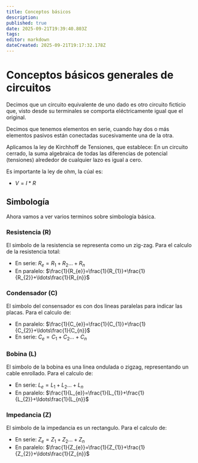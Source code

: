 ```yaml
---
title: Conceptos básicos
description: 
published: true
date: 2025-09-21T19:39:40.803Z
tags: 
editor: markdown
dateCreated: 2025-09-21T19:17:32.178Z
---
```


# Conceptos básicos generales de circuitos
Decimos que un circuito equivalente de uno dado es otro circuito ficticio que, visto desde su terminales se comporta eléctricamente igual que el original.

Decimos que tenemos elementos en serie, cuando hay dos o más elementos pasivos están conectadas sucesivamente una de la otra.

Aplicamos la ley de Kirchhoff de Tensiones, que establece: En un circuito cerrado, la suma algebraica de todas las diferencias de potencial (tensiones) alrededor de cualquier lazo es igual a cero.

Es importante la ley de ohm, la cúal es:
- $V= I * R$

## Simbología
Ahora vamos a ver varios terminos sobre simbología básica.
### Resistencia (R)
El simbolo de la resistencia se representa como un zig-zag.
Para el calculo de la resistencia total:
- En serie: $R_{e}=R_{1}+R_{2}\ldots+R_{n}$
- En paralelo: $\frac{1}{R_{e}}=\frac{1}{R_{1}}+\frac{1}{R_{2}}+\ldots\frac{1}{R_{n}}$
### Condensador (C)
El simbolo del consensador es con dos lineas paralelas para indicar las placas.
Para el calculo de:
- En paralelo: $\frac{1}{C_{e}}=\frac{1}{C_{1}}+\frac{1}{C_{2}}+\ldots\frac{1}{C_{n}}$
- En serie: $C_{e}=C_{1}+C_{2}\ldots+C_{n}$
### Bobina (L)
El simbolo de la bobina es una linea ondulada o zigzag, representando un cable enrollado.
Para el calculo de:
- En serie: $L_{e}=L_{1}+L_{2}\ldots+L_{n}$
- En paralelo: $\frac{1}{L_{e}}=\frac{1}{L_{1}}+\frac{1}{L_{2}}+\ldots\frac{1}{L_{n}}$
### Impedancia (Z)
El simbolo de la impedancia es un rectangulo.
Para el calculo de:
- En serie: $Z_{e}=Z_{1}+Z_{2}\ldots+Z_{n}$
- En paralelo: $\frac{1}{Z_{e}}=\frac{1}{Z_{1}}+\frac{1}{Z_{2}}+\ldots\frac{1}{Z_{n}}$
